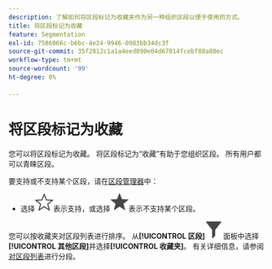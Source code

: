 ```yaml
---
description: 了解如何将区段标记为收藏夹作为另一种组织区段以便于使用的方式。
title: 将区段标记为收藏
feature: Segmentation
exl-id: 7586066c-b6bc-4e24-9946-0983bb34dc3f
source-git-commit: 35f2812c1a1a4eed090e04d67014fcebf88a80ec
workflow-type: tm+mt
source-wordcount: '99'
ht-degree: 0%

---
```


# 将区段标记为收藏

您可以将区段标记为收藏。 将区段标记为“收藏”有助于您组织区段。 所有用户都可以青睐区段。

要支持或不支持某个区段，请在[区段管理器](seg-manage.md)中：

* 选择![星形大纲](/help/assets/icons/StarOutline.svg)表示支持，或选择![星形大纲](/help/assets/icons/Star.svg)表示不支持某个区段。

您可以按收藏夹对区段列表进行排序。 从&#x200B;**[!UICONTROL 区段]**![区段](/help/assets/icons/Filter.svg)面板中选择&#x200B;**[!UICONTROL 其他区段]**&#x200B;并选择&#x200B;**[!UICONTROL 收藏夹]**。 有关详细信息，请参阅[对区段列表](t-seg-filter.md)进行分段。
